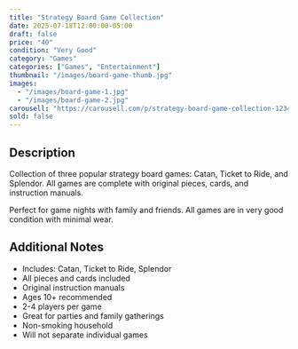 ```yaml
---
title: "Strategy Board Game Collection"
date: 2025-07-18T12:00:00-05:00
draft: false
price: "40"
condition: "Very Good"
category: "Games"
categories: ["Games", "Entertainment"]
thumbnail: "/images/board-game-thumb.jpg"
images:
  - "/images/board-game-1.jpg"
  - "/images/board-game-2.jpg"
carousell: "https://carousell.com/p/strategy-board-game-collection-1234567893"
sold: false
---
```


## Description

Collection of three popular strategy board games: Catan, Ticket to Ride, and Splendor. All games are complete with original pieces, cards, and instruction manuals.

Perfect for game nights with family and friends. All games are in very good condition with minimal wear.

## Additional Notes

- Includes: Catan, Ticket to Ride, Splendor
- All pieces and cards included
- Original instruction manuals
- Ages 10+ recommended
- 2-4 players per game
- Great for parties and family gatherings
- Non-smoking household
- Will not separate individual games